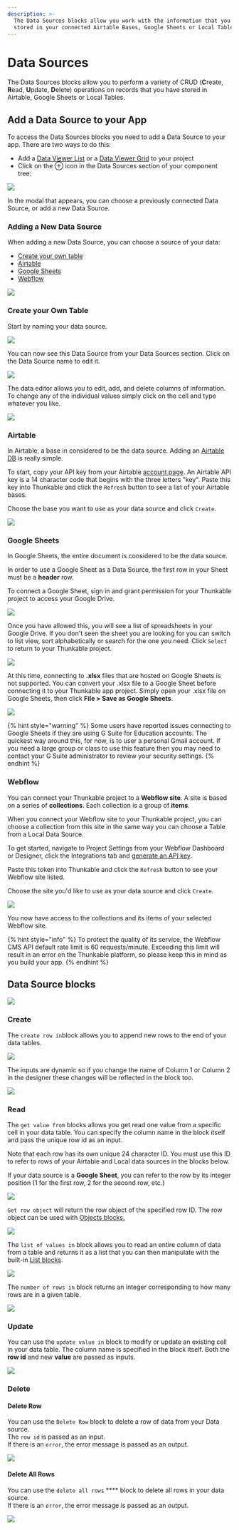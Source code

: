 ```yaml
---
description: >-
  The Data Sources blocks allow you work with the information that you have
  stored in your connected Airtable Bases, Google Sheets or Local Tables.
---
```


# Data Sources

The Data Sources blocks allow you to perform a variety of CRUD (**C**reate, **R**ead, **U**pdate, **D**elete) operations on records that you have stored in Airtable, Google Sheets or Local Tables.

## Add a Data Source to your App

To access the Data Sources blocks you need to add a Data Source to your app. There are two ways to do this:

* Add a [Data Viewer List](data-viewer-list.md) or a [Data Viewer Grid](data-viewer-grid.md) to your project
* Click on the ⊕ icon in the Data Sources section of your component tree:

![](.gitbook/assets/screen-shot-2021-03-26-at-2.46.24-pm.png)

In the modal that appears, you can choose a previously connected Data Source, or add a new Data Source.&#x20;

### Adding a New Data Source

When adding a new Data Source, you can choose a source of your data:

* [Create your own table](data-viewer-list.md#create-your-own-table)
* [Airtable](data-viewer-list.md#airtable)
* [Google Sheets](data-viewer-list.md#google-sheets)
* [Webflow](data-sources.md#webflow)

![](<.gitbook/assets/Screen Shot 2021-11-05 at 9.30.56 AM.png>)



### Create your Own Table

Start by naming your data source.

![](.gitbook/assets/name\_local\_data2.png)

You can now see this Data Source from your Data Sources section. Click on the Data Source name to edit it.

![](.gitbook/assets/screen-shot-2021-03-26-at-2.53.52-pm.png)

The data editor allows you to edit, add, and delete columns of information. To change any of the individual values simply click on the cell and type whatever you like.&#x20;

![](.gitbook/assets/edit\_table2.png)

### Airtable&#x20;

In Airtable, a base in considered to be the data source. Adding an [Airtable DB](broken-reference) is really simple.&#x20;

To start, copy your API key from your Airtable [account page](https://airtable.com/account). An Airtable API key is a 14 character code that begins with the three letters "key". Paste this key into Thunkable and click the `Refresh` button to see a list of your Airtable bases.&#x20;

Choose the base you want to use as your data source and click `Create`.

![](.gitbook/assets/airtable\_setup.png)

### Google Sheets

In Google Sheets, the entire document is considered to be the data source.

In order to use a Google Sheet as a Data Source, the first row in your Sheet must be a **header** row.&#x20;

To connect a Google Sheet, sign in and grant permission for your Thunkable project to access your Google Drive.

![](.gitbook/assets/sign-in.png)

Once you have allowed this, you will see a list of spreadsheets in your Google Drive. If you don't seen the sheet you are looking for you can switch to list view, sort alphabetically or search for the one you need. Click `Select` to return to your Thunkable project.

![](.gitbook/assets/select-a-file.png)

At this time, connecting to **.xlsx** files that are hosted on Google Sheets is not supported. You can convert your .xlsx file to a Google Sheet before connecting it to your Thunkable app project. Simply open your .xlsx file on Google Sheets, then click **File > Save as Google Sheets**.

![](.gitbook/assets/screen-shot-2020-09-21-at-11.37.46-am.png)

{% hint style="warning" %}
Some users have reported issues connecting to Google Sheets if they are using G Suite for Education accounts. The quickest way around this, for now, is to user a personal Gmail account. If you need a large group or class to use this feature then you may need to contact your G Suite administrator to review your security settings.&#x20;
{% endhint %}

### Webflow

You can connect your Thunkable project to a **Webflow site**. A site is based on a series of **collections**. Each collection is a group of **items**.

When you connect your Webflow site to your Thunkable project, you can choose a collection from this site in the same way you can choose a Table from a Local Data Source.

To get started, navigate to Project Settings from your Webflow Dashboard or Designer,  click the Integrations tab and [generate an API key](https://university.webflow.com/lesson/intro-to-the-webflow-api).

Paste this token into Thunkable and click the `Refresh` button to see your Webflow site listed.&#x20;

Choose the site you'd like to use as your data source and click `Create`.

![](.gitbook/assets/Webflow-Data-Source.png)

You now have access to the collections and its items of your selected Webflow site.

{% hint style="info" %}
To protect the quality of its service, the Webflow CMS API default rate limit is 60 requests/minute.  Exceeding this limit will result in an error on the Thunkable platform, so please keep this in mind as you build your app.
{% endhint %}

## Data Source blocks

![](.gitbook/assets/data\_sources\_drawer.png)

### Create&#x20;

The `create row in`block allows you to append new rows to the end of your data tables.&#x20;

![](.gitbook/assets/create\_row.png)

The inputs are dynamic so if you change the name of Column 1 or Column 2 in the designer these changes will be reflected in the block too.

![](.gitbook/assets/edit\_table2.png)

### Read&#x20;

The `get value from` blocks allows you get read one value from a specific cell in your data table. You can specify the column name in the block itself and pass the unique row id as an input.&#x20;

Note that each row has its own unique 24 character ID. You must use this ID to refer to rows of your Airtable and Local data sources in the blocks below.

If your data source is a **Google Sheet**, you can refer to the row by its integer position (1 for the first row, 2 for the second row, etc.)

![](.gitbook/assets/get\_value.png)

`Get row object` will return the row object of the specified row ID. The row object can be used with [Objects blocks.](objects.md)

![](.gitbook/assets/darasourcesgetrowobject.png)

The `list of values in` block allows you to read an entire column of data from a table and returns it as a list that you can then manipulate with the built-in [List blocks](lists.md).

![](.gitbook/assets/list\_of\_values.png)

The `number of rows in` block returns an integer corresponding to how many rows are in a given table.

![](.gitbook/assets/number\_of\_rows.png)

### Update&#x20;

You can use the `update value in` block to modify or update an existing cell in your data table. The column name is specified in the block itself. Both the **row id** and new **value** are passed as inputs.&#x20;

![](.gitbook/assets/update\_value.png)



### Delete

#### Delete Row

You can use the `Delete Row` block to delete a row of data from your Data source. \
The `row id` is passed as an input.\
If there is an `error`, the error message is passed as an output.&#x20;

![](.gitbook/assets/deleterow.png)

#### Delete All Rows

You can use the `delete all rows` **** block to delete all rows in your data source.\
If there is an `error`, the error message is passed as an output.

![](.gitbook/assets/datasourcedeleteallrows.png)
